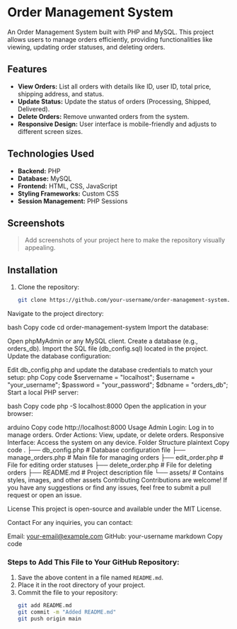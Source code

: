 # Order Management System

An Order Management System built with PHP and MySQL. This project allows users to manage orders efficiently, providing functionalities like viewing, updating order statuses, and deleting orders.

## Features

- **View Orders:** List all orders with details like ID, user ID, total price, shipping address, and status.
- **Update Status:** Update the status of orders (Processing, Shipped, Delivered).
- **Delete Orders:** Remove unwanted orders from the system.
- **Responsive Design:** User interface is mobile-friendly and adjusts to different screen sizes.

## Technologies Used

- **Backend:** PHP
- **Database:** MySQL
- **Frontend:** HTML, CSS, JavaScript
- **Styling Frameworks:** Custom CSS
- **Session Management:** PHP Sessions

## Screenshots

> Add screenshots of your project here to make the repository visually appealing.

## Installation

1. Clone the repository:
   ```bash
   git clone https://github.com/your-username/order-management-system.git
Navigate to the project directory:

bash
Copy code
cd order-management-system
Import the database:

Open phpMyAdmin or any MySQL client.
Create a database (e.g., orders_db).
Import the SQL file (db_config.sql) located in the project.
Update the database configuration:

Edit db_config.php and update the database credentials to match your setup:
php
Copy code
$servername = "localhost";
$username = "your_username";
$password = "your_password";
$dbname = "orders_db";
Start a local PHP server:

bash
Copy code
php -S localhost:8000
Open the application in your browser:

arduino
Copy code
http://localhost:8000
Usage
Admin Login: Log in to manage orders.
Order Actions: View, update, or delete orders.
Responsive Interface: Access the system on any device.
Folder Structure
plaintext
Copy code
.
├── db_config.php          # Database configuration file
├── manage_orders.php      # Main file for managing orders
├── edit_order.php         # File for editing order statuses
├── delete_order.php       # File for deleting orders
├── README.md              # Project description file
└── assets/                # Contains styles, images, and other assets
Contributing
Contributions are welcome! If you have any suggestions or find any issues, feel free to submit a pull request or open an issue.

License
This project is open-source and available under the MIT License.

Contact
For any inquiries, you can contact:

Email: your-email@example.com
GitHub: your-username
markdown
Copy code

### Steps to Add This File to Your GitHub Repository:
1. Save the above content in a file named `README.md`.
2. Place it in the root directory of your project.
3. Commit the file to your repository:
   ```bash
   git add README.md
   git commit -m "Added README.md"
   git push origin main
